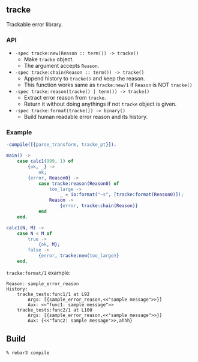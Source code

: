 ## tracke
Trackable error library.

### API
- `-spec tracke:new(Reason :: term()) -> tracke()`
    * Make `tracke` object.
    * The argument accepts `Reason`.
- `-spec tracke:chain(Reason :: term()) -> tracke()`
    * Append history to `tracke()` and keep the reason.
    * This function works same as `tracke:new/1` if `Reason` is NOT `tracke()`
- `-spec tracke:reason(tracke() | term()) -> tracke()`
    * Extract error reason from `tracke`.
    * Return it without doing anythings if not `tracke` object is given.
- `-spec tracke:format(tracke()) -> binary()`
    * Build human readable error reason and its history.

### Example
```erlang
-compile([{parse_transform, tracke_pt}]).

main() ->
    case calc1(999, 1) of
        {ok, _} ->
            ok;
        {error, Reason0} ->
            case tracke:reason(Reason0) of
                too_large ->
                    _ = io:format("~s", [tracke:format(Reason0)]);
                Reason ->
                    {error, tracke:chain(Reason)}
            end
    end.

calc1(N, M) ->
    case N < M of
        true ->
            {ok, M};
        false ->
            {error, tracke:new(too_large)}
    end.
```

`tracke:format/1` example:
```console
Reason: sample_error_reason
History:
    tracke_tests:func1/1 at L92
        Args: [{sample_error_reason,<<"sample message">>}]
        Aux: <<"func1: sample message">>
    tracke_tests:func2/1 at L100
        Args: [{sample_error_reason,<<"sample message">>}]
        Aux: {<<"func2: sample message">>,ahhh}
```


## Build
```console
% rebar3 compile
```
